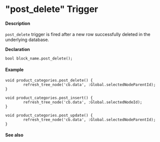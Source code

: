 # "post\_delete" Trigger

#### Description

`post_delete` trigger is fired after a new row successfully deleted in the underlying database.

**Declaration**

```text
bool block_name.post_delete();
```

#### **Example**

```text
void product_categories.post_delete() {
        refresh_tree_node('cb.data', :Global.selectedNodeParentId);
}

void product_categories.post_insert() {
        refresh_tree_node('cb.data', :Global.selectedNodeId);
}

void product_categories.post_update() {
        refresh_tree_node('cb.data', :Global.selectedNodeParentId);
}
```

#### **See also**

